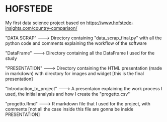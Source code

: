 # HOFSTEDE
My first data science project based on https://www.hofstede-insights.com/country-comparison/


"DATA SCRAP"  ---> Directory containing "data_scrap_final.py" with all the python code and comments explaining the workflow of the software

"DataFrame"   ---> Directory containing all the DataFrame I used for the study

"PRESENTATION" ---> Directory containing the HTML presentation (made in markdown) with directory for images and widget  [this is the final presentation]

"Introduction_to_project" ---> A presentaion explaining the work process I used, the initial analysis and how I create the "progetto.csv"

"progetto.Rmd" ---> R markdown file that I used for the project, with comments [not all the case inside this file are gonna be inside PRESENTATION]
